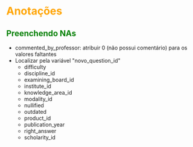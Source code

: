 # <font color='orange'>Anotações</font>
## <font color='green'>Preenchendo NAs</font>
- commented_by_professor: atribuir 0 (não possui comentário) para os valores faltantes
- Localizar pela variável "novo_question_id"
    - difficulty
    - discipline_id
    - examining_board_id
    - institute_id
    - knowledge_area_id
    - modality_id
    - nullified
    - outdated
    - product_id
    - publication_year
    - right_answer
    - scholarity_id